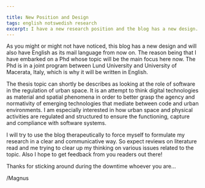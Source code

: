 ```yaml
---

title: New Position and Design
tags: english notswedish research
excerpt: I have a new research position and the blog has a new design.
---
```


As you might or might not have noticed, this blog has a new design and will also have English as its mail language from now on. The reason being that I have embarked on a Phd whose topic will be the main focus here now. The Phd is in a joint program between Lund University and University of Macerata, Italy, which is why it will be written in English. 

The thesis topic can shortly be describes as looking at the role of software in the regulation of urban space. It is an attempt to think digital technologies as material and spatial phenomena in order to better grasp the agency and normativity of emerging technologies that mediate between code and urban environments. I am especially interested in how urban space and physical activities are regulated and structured to ensure the functioning, capture and compliance with software systems.

I will try to use the blog therapeutically to force myself to formulate my research in a clear and communicative way. So expect reviews on literature read and me trying to clear up my thinking on various issues related to the topic. Also I hope to get feedback from you readers out there!

Thanks for sticking around during the downtime whoever you are...

/Magnus 
